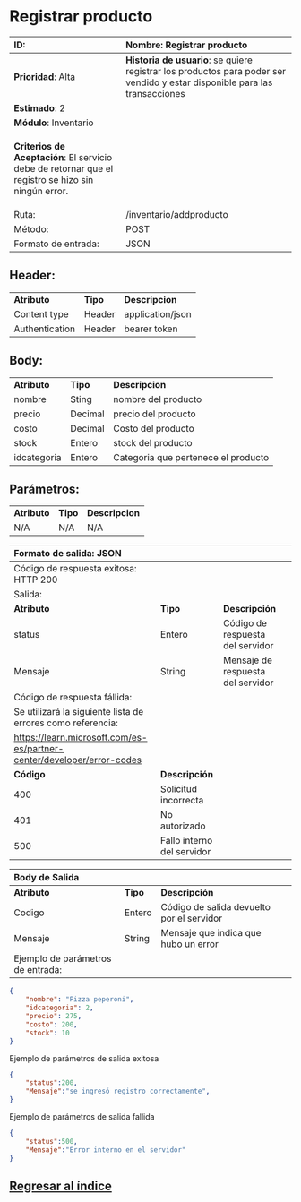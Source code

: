 # Registrar producto

| **ID**:                                                                                                | **Nombre**: Registrar producto                                                                                               |
|:------------------------------------------------------------------------------------------------------ |:---------------------------------------------------------------------------------------------------------------------------- |
| **Prioridad**: Alta                                                                                    | **Historia de usuario**:  se quiere registrar los productos para poder ser vendido y estar disponible para las transacciones |
| **Estimado**: 2                                                                                        |                                                                                                                              |
| **Módulo**: Inventario                                                                                 |                                                                                                                              |
| <p>**Criterios de Aceptación**: El servicio debe de retornar que el registro se hizo sin ningún error. |                                                                                                                              |
| Ruta:                                                                                                  | /inventario/addproducto                                                                                                      |
| Método:                                                                                                | POST                                                                                                                         |
| Formato de entrada:                                                                                    | JSON                                                                                                                         |

## Header:

<table>
     <tr><td> <b> Atributo </b></td> <td> <b> Tipo </b></td> <td> <b>Descripcion</b> </td> </tr>
     <tr> <td>Content type</td> <td>Header</td> <td>application/json</td>
     </tr>   
     <tr> <td>Authentication</td> <td>Header</td> <td> bearer token </td>
     </tr>    
</table>

## Body:

<table>
     <tr><td> <b> Atributo </b></td> <td> <b> Tipo </b></td> <td> <b>Descripcion</b> </td> </tr>
     <tr> <td>nombre</td> <td>Sting</td> <td>nombre del producto</td>
     </tr>   
     <tr> <td>precio</td> <td>Decimal</td> <td> precio del producto </td>
     </tr> 
          <tr> <td>costo</td> <td>Decimal</td> <td> Costo del producto </td>
     </tr>       
          <tr> <td>stock</td> <td>Entero</td> <td> stock del producto </td>
     </tr>   
     <tr> <td>idcategoria</td> <td>Entero</td> <td> Categoria que pertenece el producto </td>
     </tr>

</table>

## Parámetros:

<table>
     <tr><td> <b> Atributo </b></td> <td> <b> Tipo </b></td> <td> <b>Descripcion</b> </td> </tr>
     <tr> <td> N/A </td> <td>N/A</td> <td>N/A</td>
     </tr>    
</table>

| Formato de salida: JSON                                                  |                            |                                   |     |
|:------------------------------------------------------------------------ |:-------------------------- |:--------------------------------- |:--- |
| Código de respuesta exitosa: HTTP 200                                    |                            |                                   |     |
| Salida:                                                                  |                            |                                   |     |
| **Atributo**                                                             | **Tipo**                   | **Descripción**                   |     |
| status                                                                   | Entero                     | Código de respuesta del servidor  |     |
| Mensaje                                                                  | String                     | Mensaje de respuesta del servidor |     |
| Código de respuesta fállida:                                             |                            |                                   |     |
| Se utilizará la siguiente lista de errores como referencia:              |                            |                                   |     |
| <https://learn.microsoft.com/es-es/partner-center/developer/error-codes> |                            |                                   |     |
| **Código**                                                               | **Descripción**            |                                   |     |
| 400                                                                      | Solicitud incorrecta       |                                   |     |
| 401                                                                      | No autorizado              |                                   |     |
| 500                                                                      | Fallo interno del servidor |                                   |     |

| Body de Salida                    |          |                                           |     |
|:--------------------------------- |:-------- |:----------------------------------------- |:--- |
| **Atributo**                      | **Tipo** | **Descripción**                           |     |
| Codigo                            | Entero   | Código de salida devuelto por el servidor |     |
| Mensaje                           | String   | Mensaje que indica que hubo un error      |     |
| Ejemplo de parámetros de entrada: |          |                                           |     |

```json
{
    "nombre": "Pizza peperoni",
    "idcategoria": 2,
    "precio": 275,
    "costo": 200,
    "stock": 10
}
```

Ejemplo de parámetros de salida exitosa

```json
{
    "status":200,
    "Mensaje":"se ingresó registro correctamente",
}
```

Ejemplo de parámetros de salida fallida

```json
{
    "status":500,
    "Mensaje":"Error interno en el servidor"
}
```

## [Regresar al índice](../servicio_inventario.md)